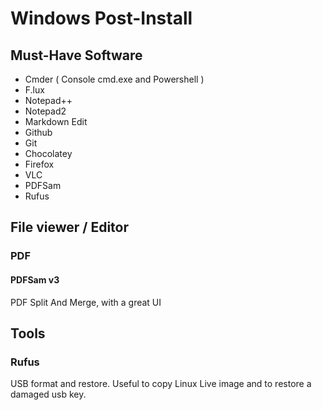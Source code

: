 # Windows Post-Install

## Must-Have Software

- Cmder ( Console cmd.exe and Powershell )
- F.lux
- Notepad++
- Notepad2
- Markdown Edit
- Github
- Git
- Chocolatey
- Firefox
- VLC
- PDFSam
- Rufus

## File viewer / Editor

### PDF

#### PDFSam v3

PDF Split And Merge, with a great UI

## Tools

### Rufus

USB format and restore. Useful to copy Linux Live image
and to restore a damaged usb key.

